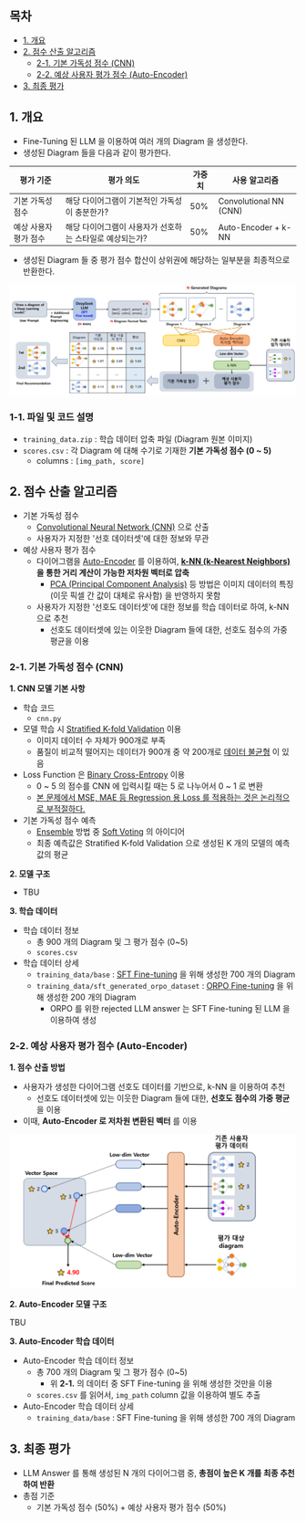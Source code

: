 
## 목차

* [1. 개요](#1-개요)
* [2. 점수 산출 알고리즘](#2-점수-산출-알고리즘)
  * [2-1. 기본 가독성 점수 (CNN)](#2-1-기본-가독성-점수-cnn)
  * [2-2. 예상 사용자 평가 점수 (Auto-Encoder)](#2-2-예상-사용자-평가-점수-auto-encoder)
* [3. 최종 평가](#3-최종-평가)

## 1. 개요

* Fine-Tuning 된 LLM 을 이용하여 여러 개의 Diagram 을 생성한다.
* 생성된 Diagram 들을 다음과 같이 평가한다.

| 평가 기준        | 평가 의도                           | 가중치 | 사용 알고리즘                |
|--------------|---------------------------------|-----|------------------------|
| 기본 가독성 점수    | 해당 다이어그램이 기본적인 가독성이 충분한가?       | 50% | Convolutional NN (CNN) |
| 예상 사용자 평가 점수 | 해당 다이어그램이 사용자가 선호하는 스타일로 예상되는가? | 50% | Auto-Encoder + k-NN    |

* 생성된 Diagram 들 중 평가 점수 합산이 상위권에 해당하는 일부분을 최종적으로 반환한다.

![image](../../images/250312_15.PNG)

### 1-1. 파일 및 코드 설명

* ```training_data.zip``` : 학습 데이터 압축 파일 (Diagram 원본 이미지)
* ```scores.csv``` : 각 Diagram 에 대해 수기로 기재한 **기본 가독성 점수 (0 ~ 5)**
  * columns : ```[img_path, score]``` 

## 2. 점수 산출 알고리즘

* 기본 가독성 점수
  * [Convolutional Neural Network (CNN)](https://github.com/WannaBeSuperteur/AI-study/blob/main/Image%20Processing/Basics_CNN.md) 으로 산출
  * 사용자가 지정한 '선호 데이터셋'에 대한 정보와 무관
* 예상 사용자 평가 점수
  * 다이어그램을 [Auto-Encoder](https://github.com/WannaBeSuperteur/AI-study/blob/main/Generative%20AI/Basics_Auto%20Encoder.md) 를 이용하여, **[k-NN (k-Nearest Neighbors)](https://github.com/WannaBeSuperteur/AI-study/blob/main/AI%20Basics/Machine%20Learning%20Models/%EB%A8%B8%EC%8B%A0%EB%9F%AC%EB%8B%9D_%EB%AA%A8%EB%8D%B8_KNN.md) 을 통한 거리 계산이 가능한 저차원 벡터로 압축**
    * [PCA (Principal Component Analysis)](https://github.com/WannaBeSuperteur/AI-study/blob/main/AI%20Basics/Machine%20Learning%20Models/%EB%A8%B8%EC%8B%A0%EB%9F%AC%EB%8B%9D_%EB%AA%A8%EB%8D%B8_PCA.md) 등 방법은 이미지 데이터의 특징 (이웃 픽셀 간 값이 대체로 유사함) 을 반영하지 못함
  * 사용자가 지정한 '선호도 데이터셋'에 대한 정보를 학습 데이터로 하여, k-NN 으로 추천
    * 선호도 데이터셋에 있는 이웃한 Diagram 들에 대한, 선호도 점수의 가중 평균을 이용

### 2-1. 기본 가독성 점수 (CNN)

**1. CNN 모델 기본 사항**

* 학습 코드
  * ```cnn.py```
* 모델 학습 시 [Stratified K-fold Validation](https://github.com/WannaBeSuperteur/AI-study/blob/main/AI%20Basics/Machine%20Learning%20Models/%EB%A8%B8%EC%8B%A0%EB%9F%AC%EB%8B%9D_%EB%B0%A9%EB%B2%95%EB%A1%A0_Cross_Validation.md#4-stratified-k-fold-cross-validation) 이용
  * 이미지 데이터 수 자체가 900개로 부족
  * 품질이 비교적 떨어지는 데이터가 900개 중 약 200개로 [데이터 불균형](https://github.com/WannaBeSuperteur/AI-study/blob/main/AI%20Basics/Data%20Science%20Basics/%EB%8D%B0%EC%9D%B4%ED%84%B0_%EC%82%AC%EC%9D%B4%EC%96%B8%EC%8A%A4_%EA%B8%B0%EC%B4%88_%EB%8D%B0%EC%9D%B4%ED%84%B0_%EB%B6%88%EA%B7%A0%ED%98%95.md) 이 있음 
* Loss Function 은 [Binary Cross-Entropy](https://github.com/WannaBeSuperteur/AI-study/blob/main/AI%20Basics/Deep%20Learning%20Basics/%EB%94%A5%EB%9F%AC%EB%8B%9D_%EA%B8%B0%EC%B4%88_Loss_function.md#2-4-binary-cross-entropy-loss) 이용
  * 0 ~ 5 의 점수를 CNN 에 입력시킬 때는 5 로 나누어서 0 ~ 1 로 변환
  * [본 문제에서 MSE, MAE 등 Regression 용 Loss 를 적용하는 것은 논리적으로 부적절하다.](https://github.com/WannaBeSuperteur/AI-study/blob/main/AI%20Basics/Deep%20Learning%20Basics/%EB%94%A5%EB%9F%AC%EB%8B%9D_%EA%B8%B0%EC%B4%88_Loss_Function_Misuse.md#1-1-probability-prediction-0--1-%EB%B2%94%EC%9C%84-%EB%8B%A8%EC%9D%BC-output-%EC%97%90%EC%84%9C-mse-loss-%EB%93%B1%EC%9D%B4-%EB%B6%80%EC%A0%81%EC%A0%88%ED%95%9C-%EC%9D%B4%EC%9C%A0)
* 기본 가독성 점수 예측
  * [Ensemble](https://github.com/WannaBeSuperteur/AI-study/blob/main/AI%20Basics/Machine%20Learning%20Models/%EB%A8%B8%EC%8B%A0%EB%9F%AC%EB%8B%9D_%EB%AA%A8%EB%8D%B8_Ensemble.md) 방법 중 [Soft Voting](https://github.com/WannaBeSuperteur/AI-study/blob/main/AI%20Basics/Machine%20Learning%20Models/%EB%A8%B8%EC%8B%A0%EB%9F%AC%EB%8B%9D_%EB%AA%A8%EB%8D%B8_Ensemble.md#2-1-voting) 의 아이디어 
  * 최종 예측값은 Stratified K-fold Validation 으로 생성된 K 개의 모델의 예측값의 평균

**2. 모델 구조**

* TBU

**3. 학습 데이터**

* 학습 데이터 정보
  * 총 900 개의 Diagram 및 그 평가 점수 (0~5)
  * ```scores.csv```
* 학습 데이터 상세
  * ```training_data/base``` : [SFT Fine-tuning](https://github.com/WannaBeSuperteur/AI-study/blob/main/AI%20Basics/LLM%20Basics/LLM_%EA%B8%B0%EC%B4%88_Fine_Tuning_SFT.md) 을 위해 생성한 700 개의 Diagram
  * ```training_data/sft_generated_orpo_dataset``` : [ORPO Fine-tuning](https://github.com/WannaBeSuperteur/AI-study/blob/main/AI%20Basics/LLM%20Basics/LLM_%EA%B8%B0%EC%B4%88_Fine_Tuning_DPO_ORPO.md#3-orpo-odds-ratio-preference-optimization) 을 위해 생성한 200 개의 Diagram
    * ORPO 를 위한 rejected LLM answer 는 SFT Fine-tuning 된 LLM 을 이용하여 생성

### 2-2. 예상 사용자 평가 점수 (Auto-Encoder)

**1. 점수 산출 방법**

* 사용자가 생성한 다이어그램 선호도 데이터를 기반으로, k-NN 을 이용하여 추천
  * 선호도 데이터셋에 있는 이웃한 Diagram 들에 대한, **선호도 점수의 가중 평균** 을 이용 
* 이때, **Auto-Encoder 로 저차원 변환된 벡터** 를 이용

![image](../../images/250312_16.PNG)

**2. Auto-Encoder 모델 구조**

TBU

**3. Auto-Encoder 학습 데이터**

* Auto-Encoder 학습 데이터 정보
  * 총 700 개의 Diagram 및 그 평가 점수 (0~5)
    * 위 **2-1.** 의 데이터 중 SFT Fine-tuning 을 위해 생성한 것만을 이용
  * ```scores.csv``` 를 읽어서, ```img_path``` column 값을 이용하여 별도 추출
* Auto-Encoder 학습 데이터 상세
  * ```training_data/base``` : SFT Fine-tuning 을 위해 생성한 700 개의 Diagram 

## 3. 최종 평가

* LLM Answer 를 통해 생성된 N 개의 다이어그램 중, **총점이 높은 K 개를 최종 추천하여 반환**
* 총점 기준
  * 기본 가독성 점수 (50%) + 예상 사용자 평가 점수 (50%)